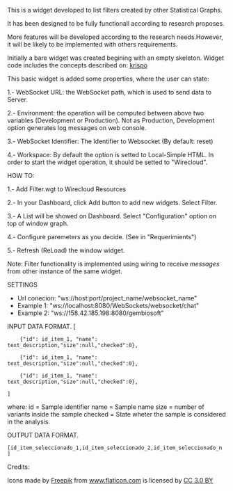 This is a widget developed to list filters created by other Statistical Graphs.

It has been designed to be fully functionall according to research proposes.

More features will be developed according to the research needs.However, it will be likely to be implemented with others requirements.

Initially a bare widget was created begining with an empty skeleton. Widget code includes the concepts described on: [krispo](http://krispo.github.io/angular-nvd3/#/pieChart)

This basic widget is added some properties, where the user can state:

1.- WebSocket URL: the WebSocket path, which is used to send data to Server.

2.- Environment: the operation will be computed between above two variables (Development or Production). Not as Production, Development option generates log messages on web console.

3.- WebSocket Identifier: The Identifier to Websocket (By default: reset)

4.- Workspace: By default the option is setted to Local-Simple HTML. In order to start the widget operation, it should be setted to "Wirecloud".


HOW TO: 

1.- Add Filter.wgt to Wirecloud Resources
 
2.- In your Dashboard, click Add button to add new widgets. Select Filter.

3.- A List will be showed on Dashboard. Select "Configuration" option on top of window graph.

4.- Configure paremeters as you decide. (See in "Requerimients")

5.- Refresh (ReLoad) the window widget.

Note: Filter functionality is implemented using wiring to receive _messages_ from other instance of the same widget. 



SETTINGS
- Url conecion: "ws://host:port/project_name/websocket_name"
- Example 1: "ws://localhost:8080/WebSockets/websocket/chat"
- Example 2: "ws://158.42.185.198:8080/gembiosoft"


INPUT DATA FORMAT.
	[
	
	 	{"id": id_item_1, "name": text_description,"size":null,"checked":0},
	 	
		{"id": id_item_1, "name": text_description,"size":null,"checked":0},
		
		{"id": id_item_1, "name": text_description,"size":null,"checked":0},
		
	]
where: 
id = Sample identifier
name = Sample name
size = number of variants inside the sample
checked = State wheter the sample is considered in the analysis.
	
OUTPUT DATA FORMAT.

	[id_item_seleccionado_1,id_item_seleccionado_2,id_item_seleccionado_n ]
	
Credits:
<div>Icons made by <a href="http://www.freepik.com" title="Freepik">Freepik</a> from <a href="http://www.flaticon.com" title="Flaticon">www.flaticon.com</a> is licensed by <a href="http://creativecommons.org/licenses/by/3.0/" title="Creative Commons BY 3.0" target="_blank">CC 3.0 BY</a></div>